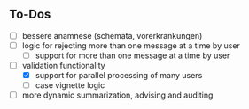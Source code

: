 ## To-Dos
- [ ] bessere anamnese (schemata, vorerkrankungen)
- [ ] logic for rejecting more than one message at a time by user
    - [ ] support for more than one message at a time by user   
- [ ] validation functionality
    - [X] support for parallel processing of many users
    - [ ] case vignette logic  
- [ ] more dynamic summarization, advising and auditing